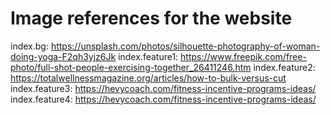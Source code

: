 # Image references for the website

index.bg: https://unsplash.com/photos/silhouette-photography-of-woman-doing-yoga-F2qh3yjz6Jk
index.feature1: https://www.freepik.com/free-photo/full-shot-people-exercising-together_26411246.htm
index.feature2: https://totalwellnessmagazine.org/articles/how-to-bulk-versus-cut
index.feature3: https://hevycoach.com/fitness-incentive-programs-ideas/
index.feature4: https://hevycoach.com/fitness-incentive-programs-ideas/
